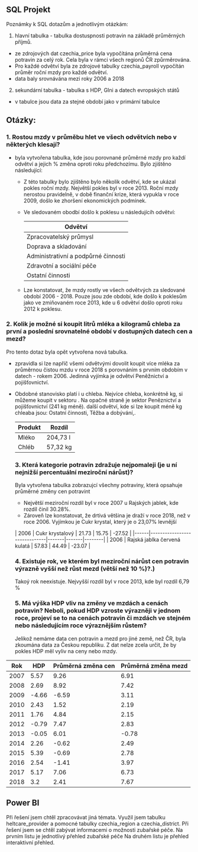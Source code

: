 ## SQL Projekt
Poznámky k SQL dotazům a jednotlivým otázkám:

1. hlavní tabulka - tabulka dostuspnosti potravin na základě průměrných příjmů.
- ze zdrojových dat czechia_price byla vypočítána průměrná cena potravin za celý rok. Cela byla v rámci všech regionů ČR způrměrována.
- Pro každé odvětví byla ze zdrojové tabulky czechia_payroll vypočítán průměr roční mzdy pro každé odvětví. 
- data baly srovnávána mezi roky 2006 a 2018

2. sekundární tabulka - tabulka s HDP, GIni a datech evropských států
- v tabulce jsou data za stejné období jako v primární tabulce

## Otázky:

### 1. Rostou mzdy v průměbu hlet ve všech odvětvích nebo v některých klesají? 
- byla vytvořena tabulka, kde jsou porovnané průměrné mzdy pro každí odvětví a jejich % změna oproti roku předchozímu.
Bylo zjištěno následující:
  - Z této tabulky bylo zjištěno bylo několik odvětví, kde se ukázal pokles roční mzdy. Největší pokles byl v roce 2013. Roční mzdy nerostou pravidelně, v době finanční krize, která vypukla v roce 2009, došlo ke zhoršení ekonomických podmínek.

  - Ve sledovaném obodbí došlo k poklesu u následujícíh odvětví:

      | Odvětví | 
      | ------------- | 
      | Zpracovatelský průmysl  | 
      | Doprava a skladování  |
      |Administrativní a podpůrné činnosti |
      |Zdravotní a sociální péče  |
      | Ostatní činnosti  |
      
  - Lze konstatovat, že mzdy rostly ve všech odvětvých za sledované období 2006 - 2018. Pouze jsou zde období, kde došlo k poklesům jako ve zmiňovaném roce 2013, kde u 6 odvětví došlo oproti roku 2012 k poklesu.
      
      
### 2. Kolik je možné si koupit litrů mléka a kilogramů chleba za první a poslední srovnatelné období v dostupných datech cen a mezd?
Pro tento dotaz byla opět vytvořena nová tabulka.
- zpravidla si lze napříč všemi odvětvými dovolit koupit více mléka za průměrnou čistou mzdu  v roce 2018 s porovnáním s prvním obdobím v datech - rokem 2006. Jedinná vyjímka je odvětví Peněžnictví a pojišťovnictví. 
- Obdobné stanovisko platí i u chleba. Nejvíce chleba, konkrétně kg, si můžeme koupit v sektoru  . Na opačné straně je sektor Peněznictví a pojišťovnictví (241 kg méně). další odvětví, kde si lze koupit méně kg chleaba jsou: Ostatní činnosti, Těžba a dobývání,.

  | Produkt  | Rozdíl |
  | ------------- | ------------- |
  | Mléko  | 204,73 l  |
  | Chléb  | 57,32 kg  |
  
  
  ### 3. Která kategorie potravin zdražuje nejpomaleji (je u ní nejnižší percentuální meziroční nárůst)?
  Byla vytvořena tabulka zobrazujcí všechny potraviny, která opsahuje průměrné změny cen potravint 
  - Největší meziroční rozdíl byl v roce 2007 u Rajských jablek, kde  rozdíl činil 30.28%.
  - Zároveň lze konstatovat, že drtivá většina je draží v roce 2018, než v roce 2006. Vyjímkou je Cukr krystal, který je o 23,07% levnější
  
  | 2006 | Cukr krystalový              | 21.73 | 15.75 | -27.52 |
|------|------------------------------|-------|-------|--------|
| 2006 | Rajská jablka červená kulatá | 57.83 | 44.49 | -23.07 |
  
  
  ### 4. Existuje rok, ve kterém byl meziroční nárůst cen potravin výrazně vyšší než růst mezd (větší než 10 %)?.)
  
  Takoý rok neexistuje. 
  Nejvyšší rozdíl byl v roce 2013, kde byl rozdíl 6,79 %

  ### 5. Má výška HDP vliv na změny ve mzdách a cenách potravin? Neboli, pokud HDP vzroste výrazněji v jednom roce, projeví se to na cenách potravin či mzdách ve stejném nebo následujícím roce výraznějším růstem?
  Jelikož nemáme data cen potravin a mezd pro jiné země, než ČR, byla zkoumána data za Českou republiku. Z dat nelze zcela určit, že by pokles HDP měl vyliv na ceny nebo mzdy. 
  
| Rok  | HDP   | Průměrná změna cen | Průměrná změna mezd |
|------|-------|--------------------|---------------------|
| 2007 | 5.57  | 9.26               | 6.91                |
| 2008 | 2.69  | 8.92               | 7.42                |
| 2009 | -4.66 | -6.59              | 3.11                |
| 2010 | 2.43  | 1.52               | 2.19                |
| 2011 | 1.76  | 4.84               | 2.15                |
| 2012 | -0.79 | 7.47               | 2.83                |
| 2013 | -0.05 | 6.01               | -0.78               |
| 2014 | 2.26  | -0.62              | 2.49                |
| 2015 | 5.39  | -0.69              | 2.78                |
| 2016 | 2.54  | -1.41              | 3.97                |
| 2017 | 5.17  | 7.06               | 6.73                |
| 2018 | 3.2   | 2.41               | 7.67                |


## Power BI
Při řešení jsem chtěl zpracovávat jiná témata. Využil jsem tabulku heltcare_provider a pomocné tabulky czechia_region a czechia_district.
Při řešení jsem se chtěl zabývat informacemi o možnosti zubařské péče. 
Na prvním listu je jednotlivý přehled zubařské péče
Na druhém listu je přehled interaktivní přehled. 

